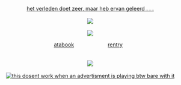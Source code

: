 <div align="center">

[het verleden doet zeer, maar heb ervan geleerd . . .](https://github.com/wachtmuziek)
<br>
<br>
![](https://piskel-imgstore-b.appspot.com/img/15c6a047-9a23-11ef-9a6f-0b01a4cf3689.gif)
<br>
<br>
![](https://i.imgur.com/N5duA8s.png)

[atabook](https://bluezooka.atabook.org) ⠀⠀⠀⠀⠀⠀⠀⠀  [rentry](https://rentry.co/ik-wil-je)⠀
<br>
<br>
<br>
![](https://piskel-imgstore-b.appspot.com/img/7b64392e-9a25-11ef-a571-0b01a4cf3689.gif)
<br>
<br>
 [![this dosent work when an advertisment is playing btw bare with it](https://spotify-github-profile.kittinanx.com/api/view?uid=31hh5vkgse47murck3tfyuwtazge&cover_image=true&theme=natemoo-re&show_offline=true&background_color=1f1f1f&interchange=false&bar_color=4493f8&bar_color_cover=false)](https://spotify-github-profile.kittinanx.com/api/view?uid=31hh5vkgse47murck3tfyuwtazge&redirect=true) 

</div>
